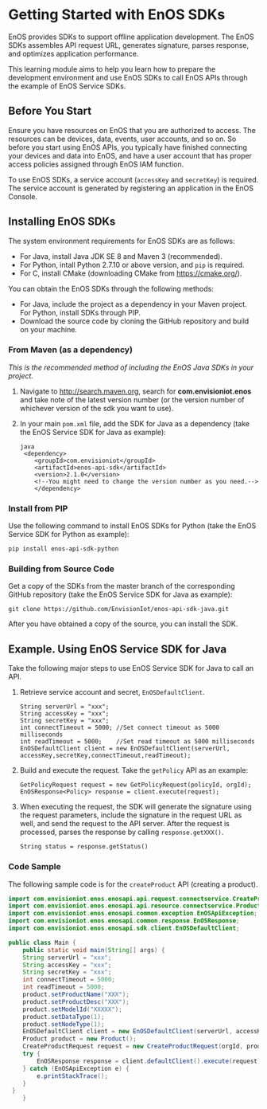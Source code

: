 # Getting Started with EnOS SDKs

EnOS provides SDKs to support offline application development. The EnOS SDKs assembles API request URL, generates signature, parses response, and optimizes application performance.

This learning module aims to help you learn how to prepare the development environment and use EnOS SDKs to call EnOS APIs through the example of EnOS Service SDKs.

## Before You Start

Ensure you have resources on EnOS that you are authorized to access. The resources can be devices, data, events, user accounts, and so on. So before you start using EnOS APIs, you typically have finished connecting your devices and data into EnOS, and have a user account that has proper access policies assigned through EnOS IAM function.

To use EnOS SDKs, a service account (`accessKey` and `secretKey`) is required. The service account is generated by registering an application in the EnOS Console.

## Installing EnOS SDKs

The system environment requirements for EnOS SDKs are as follows:

- For Java, install Java JDK SE 8 and Maven 3 (recommended).
- For Python, intall Python 2.7.10 or above version, and `pip` is required.
- For C, install CMake (downloading CMake from <https://cmake.org/>).

You can obtain the EnOS SDKs through the following methods:
* For Java, include the project as a dependency in your Maven project. For Python, install SDKs through PIP.
* Download the source code by cloning the GitHub repository and build on your machine.

### From Maven (as a dependency)

  _This is the recommended method of including the EnOS Java SDKs in your project._

1. Navigate to http://search.maven.org, search for **com.envisioniot.enos** and take note of the latest version number (or the version number of whichever version of the sdk you want to use).

2. In your main `pom.xml` file, add the SDK for Java as a dependency (take the EnOS Service SDK for Java as example):

   ```
   java
   	<dependency>
       <groupId>com.envisioniot</groupId>
       <artifactId>enos-api-sdk</artifactId>
       <version>2.1.0</version>
       <!--You might need to change the version number as you need.-->
       </dependency>
   ```

### Install from PIP

Use the following command to install EnOS SDKs for Python (take the EnOS Service SDK for Python as example):

```
pip install enos-api-sdk-python
```

### Building from Source Code

Get a copy of the SDKs from the master branch of the corresponding GitHub repository (take the EnOS Service SDK for Java as example):
```
git clone https://github.com/EnvisionIot/enos-api-sdk-java.git
```
After you have obtained a copy of the source, you can install the SDK.


## Example. Using EnOS Service SDK for Java
Take the following major steps to use EnOS Service SDK for Java to call an API.

1. Retrieve service account and secret, `EnOSDefaultClient`.

   ```
   String serverUrl = "xxx";
   String accessKey = "xxx";
   String secretKey = "xxx";
   int connectTimeout = 5000; //Set connect timeout as 5000 milliseconds
   int readTimeout = 5000;    //Set read timeout as 5000 milliseconds
   EnOSDefaultClient client = new EnOSDefaultClient(serverUrl, accessKey,secretKey,connectTimeout,readTimeout);
   ```

2. Build and execute the request. Take the `getPolicy` API as an example:

   ```
   GetPolicyRequest request = new GetPolicyRequest(policyId, orgId);
   EnOSResponse<Policy> response = client.execute(request);
   ```

3. When executing the request, the SDK will generate the signature using the request parameters, include the signature in the request URL as well, and send the request to the API server. After the request is processed, parses the response by calling `response.getXXX()`.

   ```
   String status = response.getStatus()
   ```

### Code Sample

The following sample code is for the `createProduct` API (creating a product).

```java
import com.envisioniot.enos.enosapi.api.request.connectservice.CreateProductRequest;
import com.envisioniot.enos.enosapi.api.resource.connectservice.Product;
import com.envisioniot.enos.enosapi.common.exception.EnOSApiException;
import com.envisioniot.enos.enosapi.common.response.EnOSResponse;
import com.envisioniot.enos.enosapi.sdk.client.EnOSDefaultClient;

public class Main {
    public static void main(String[] args) {
    String serverUrl = "xxx";
    String accessKey = "xxx";
    String secretKey = "xxx";
    int connectTimeout = 5000;
    int readTimeout = 5000;
    product.setProductName("XXX");
    product.setProductDesc("XXX");
    product.setModelId("XXXXX");
    product.setDataType(1);
    product.setNodeType(1);
    EnOSDefaultClient client = new EnOSDefaultClient(serverUrl, accessKey,secretKey,connectTimeout,readTimeout);
    Product product = new Product();
    CreateProductRequest request = new CreateProductRequest(orgId, product);
    try {
        EnOSResponse response = client.defaultClient().execute(request);
    } catch (EnOSApiException e) {
        e.printStackTrace();
    }
 }
    }
```
